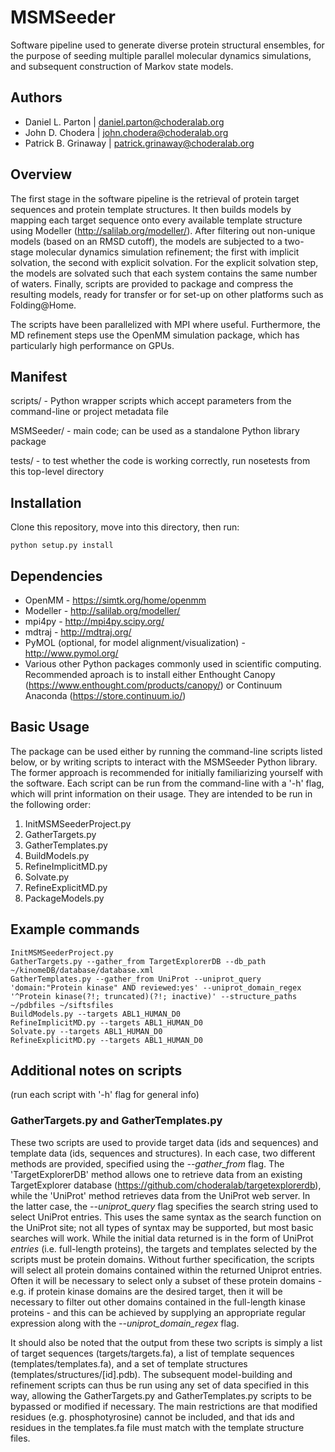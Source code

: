 MSMSeeder
=========

Software pipeline used to generate diverse protein structural ensembles, for
the purpose of seeding multiple parallel molecular dynamics simulations, and
subsequent construction of Markov state models.

Authors
-------

* Daniel L. Parton | daniel.parton@choderalab.org
* John D. Chodera | john.chodera@choderalab.org
* Patrick B. Grinaway | patrick.grinaway@choderalab.org

Overview
--------

The first stage in the software pipeline is the retrieval of protein target
sequences and protein template structures. It then builds models by mapping
each target sequence onto every available template structure using Modeller
(http://salilab.org/modeller/). After filtering out non-unique models (based on
an RMSD cutoff), the models are subjected to a two-stage molecular dynamics
simulation refinement; the first with implicit solvation, the second with
explicit solvation. For the explicit solvation step, the models are solvated
such that each system contains the same number of waters. Finally, scripts are
provided to package and compress the resulting models, ready for transfer or
for set-up on other platforms such as Folding@Home.

The scripts have been parallelized with MPI where useful. Furthermore, the MD
refinement steps use the OpenMM simulation package, which has particularly high
performance on GPUs.

Manifest
--------

scripts/ - Python wrapper scripts which accept parameters from the command-line or project metadata file

MSMSeeder/ - main code; can be used as a standalone Python library package

tests/ - to test whether the code is working correctly, run nosetests from this top-level directory

Installation
------------

Clone this repository, move into this directory, then run:

    python setup.py install

Dependencies
------------

* OpenMM - https://simtk.org/home/openmm
* Modeller - http://salilab.org/modeller/
* mpi4py - http://mpi4py.scipy.org/
* mdtraj - http://mdtraj.org/
* PyMOL (optional, for model alignment/visualization) - http://www.pymol.org/
* Various other Python packages commonly used in scientific computing. Recommended aproach is to install either Enthought Canopy (https://www.enthought.com/products/canopy/) or Continuum Anaconda (https://store.continuum.io/)

Basic Usage
-----------

The package can be used either by running the command-line scripts listed
below, or by writing scripts to interact with the MSMSeeder Python library. The
former approach is recommended for initially familiarizing yourself with the
software. Each script can be run from the command-line with a '-h' flag, which
will print information on their usage. They are intended to be run in the
following order:

1. InitMSMSeederProject.py
2. GatherTargets.py
3. GatherTemplates.py
4. BuildModels.py
5. RefineImplicitMD.py
6. Solvate.py
7. RefineExplicitMD.py
8. PackageModels.py

Example commands
----------------

    InitMSMSeederProject.py
    GatherTargets.py --gather_from TargetExplorerDB --db_path ~/kinomeDB/database/database.xml
    GatherTemplates.py --gather_from UniProt --uniprot_query 'domain:"Protein kinase" AND reviewed:yes' --uniprot_domain_regex '^Protein kinase(?!; truncated)(?!; inactive)' --structure_paths ~/pdbfiles ~/siftsfiles
    BuildModels.py --targets ABL1_HUMAN_D0
    RefineImplicitMD.py --targets ABL1_HUMAN_D0
    Solvate.py --targets ABL1_HUMAN_D0
    RefineExplicitMD.py --targets ABL1_HUMAN_D0

Additional notes on scripts
----------------

(run each script with '-h' flag for general info)

### GatherTargets.py and GatherTemplates.py

These two scripts are used to provide target data (ids and sequences) and
template data (ids, sequences and structures). In each case, two different
methods are provided, specified using the *--gather\_from* flag. The
'TargetExplorerDB' method allows one to retrieve data from an existing
TargetExplorer database (https://github.com/choderalab/targetexplorerdb), while
the 'UniProt' method retrieves data from the UniProt web server. In the latter
case, the *--uniprot\_query* flag specifies the search string used to select
UniProt entries. This uses the same syntax as the search function on the
UniProt site; not all types of syntax may be supported, but most basic searches
will work. While the initial data returned is in the form of UniProt *entries*
(i.e.  full-length proteins), the targets and templates selected by the scripts
must be protein domains. Without further specification, the scripts will select
all protein domains contained within the returned Uniprot entries. Often it
will be necessary to select only a subset of these protein domains - e.g. if
protein kinase domains are the desired target, then it will be necessary to
filter out other domains contained in the full-length kinase proteins - and
this can be achieved by supplying an appropriate regular expression along with
the *--uniprot\_domain\_regex* flag.

It should also be noted that the output from these two scripts is simply a list
of target sequences (targets/targets.fa), a list of template sequences
(templates/templates.fa), and a set of template structures
(templates/structures/[id].pdb). The subsequent model-building and refinement
scripts can thus be run using any set of data specified in this way, allowing
the GatherTargets.py and GatherTemplates.py scripts to be bypassed or modified
if necessary. The main restrictions are that modified residues (e.g.
phosphotyrosine) cannot be included, and that ids and residues in the
templates.fa file must match with the template structure files.

